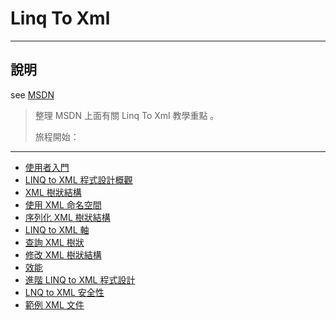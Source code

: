 ﻿# Linq To Xml

----
## 說明
see [MSDN](https://docs.microsoft.com/zh-tw/dotnet/csharp/programming-guide/concepts/linq/linq-to-xml-overview)

> 整理 MSDN 上面有關 Linq To Xml 教學重點 。
> 
>旅程開始：
----
* [使用者入門](01.md)
* [LINQ to XML 程式設計概觀](02.md)
* [XML 樹狀結構](03.md)
* [使用 XML 命名空間](04.md)
* [序列化 XML 樹狀結構](05.md)
* [LINQ to XML 軸](06.md)
* [查詢 XML 樹狀]()
* [修改 XML 樹狀結構]()
* [效能]()
* [進階 LINQ to XML 程式設計]()
* [LNQ to XML 安全性]()
* [範例 XML 文件]()

